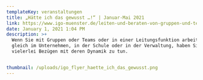 ```yaml
---
templateKey: veranstaltungen
title: „Hätte ich das gewusst …!“ | Januar-Mai 2021
link: https://www.igo-muenster.de/leiten-und-beraten-von-gruppen-und-teams-3/
date: January 1, 2021 1:04 PM
description: >+
  Wenn Sie mit Gruppen oder Teams oder in einer Leitungsfunktion arbeiten, ganz
  gleich im Unternehmen, in der Schule oder in der Verwaltung, haben Sie in
  vielerlei Bezügen mit deren Dynamik zu tun.


thumbnail: /uploads/igo_flyer_haette_ich_das_gewusst.png
---
```

